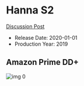 # Hanna S2

[Discussion Post](https://www.avsforum.com/threads/bass-eq-for-filtered-movies.2995212/post-59897520)

* Release Date: 2020-01-01
* Production Year: 2019

## Amazon Prime DD+

![img 0](https://i.imgur.com/HnJDUIn.jpg)

